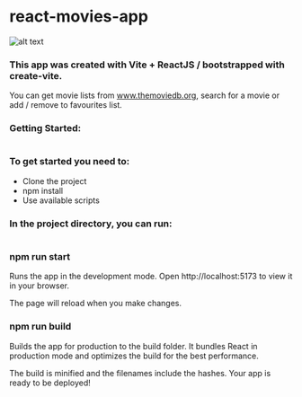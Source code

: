 # react-movies-app
![alt text](https://github.com/delllia/react-movies-app/tree/main/react-movies-app/src/assets/preview.png)

### This app was created with Vite + ReactJS / bootstrapped with create-vite.
 You can get movie lists from www.themoviedb.org, search for a movie or add / remove to favourites list.

### Getting Started:
#
### To get started you need to:

 * Clone the project
 * npm install
 * Use available scripts

### In the project directory, you can run:
#
### npm run start
 Runs the app in the development mode.
 Open http://localhost:5173 to view it in your browser.

 The page will reload when you make changes.

### npm run build
 Builds the app for production to the build folder.
 It bundles React in production mode and optimizes the build for the best performance.

 The build is minified and the filenames include the hashes.
 Your app is ready to be deployed!
